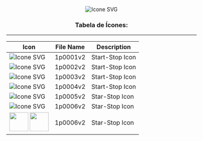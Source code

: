<div align="center">

  
  ![Icone SVG](https://urbancode.samuellopes.com.br/imgs/example_icon01.svg)
  <h3>Tabela de Ícones:</h3>
  
</div>

******

| Icon  | File Name       | Description |
|-------|-----------------|-------------|
|![Icone SVG](https://urbancode.samuellopes.com.br/icons/1p0001v2.svg)   | 1p0001v2  | Start-Stop Icon      |
|![Icone SVG](https://urbancode.samuellopes.com.br/icons/1p0002v2.svg)   | 1p0002v2  | Start-Stop Icon      |
|![Icone SVG](https://urbancode.samuellopes.com.br/icons/1p0003v2.svg)   | 1p0003v2  | Start-Stop Icon      |
|![Icone SVG](https://urbancode.samuellopes.com.br/icons/1p0004v2.svg)   | 1p0004v2  | Start-Stop Icon      |
|![Icone SVG](https://urbancode.samuellopes.com.br/icons/1p0005v2.svg)   | 1p0005v2  | Star-Stop Icon       |
|![Icone SVG](https://urbancode.samuellopes.com.br/icons/1p0006v2.svg)   | 1p0006v2  | Star-Stop Icon       |
| <img src="https://urbancode.samuellopes.com.br/icons/1p0006v2.svg" height="50px"/> <img src="https://urbancode.samuellopes.com.br/icons/1p0006v2-light.svg" height="50px"/> | 1p0006v2  | Star-Stop Icon       |








